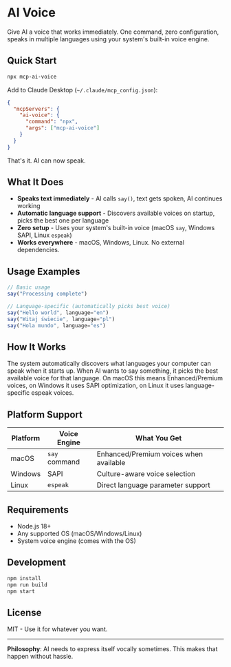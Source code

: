 # AI Voice

Give AI a voice that works immediately. One command, zero configuration, speaks in multiple languages using your system's built-in voice engine.

## Quick Start

```bash
npx mcp-ai-voice
```

Add to Claude Desktop (`~/.claude/mcp_config.json`):

```json
{
  "mcpServers": {
    "ai-voice": {
      "command": "npx",
      "args": ["mcp-ai-voice"]
    }
  }
}
```

That's it. AI can now speak.

## What It Does

- **Speaks text immediately** - AI calls `say()`, text gets spoken, AI continues working
- **Automatic language support** - Discovers available voices on startup, picks the best one per language
- **Zero setup** - Uses your system's built-in voice (macOS `say`, Windows SAPI, Linux `espeak`)
- **Works everywhere** - macOS, Windows, Linux. No external dependencies.

## Usage Examples

```javascript
// Basic usage
say("Processing complete")

// Language-specific (automatically picks best voice)
say("Hello world", language="en")
say("Witaj świecie", language="pl") 
say("Hola mundo", language="es")
```

## How It Works

The system automatically discovers what languages your computer can speak when it starts up. When AI wants to say something, it picks the best available voice for that language. On macOS this means Enhanced/Premium voices, on Windows it uses SAPI optimization, on Linux it uses language-specific espeak voices.

## Platform Support

| Platform | Voice Engine | What You Get |
|----------|--------------|--------------|
| macOS    | `say` command | Enhanced/Premium voices when available |
| Windows  | SAPI | Culture-aware voice selection |
| Linux    | `espeak` | Direct language parameter support |

## Requirements

- Node.js 18+
- Any supported OS (macOS/Windows/Linux)
- System voice engine (comes with the OS)

## Development

```bash
npm install
npm run build
npm start
```

## License

MIT - Use it for whatever you want.

---

**Philosophy**: AI needs to express itself vocally sometimes. This makes that happen without hassle.